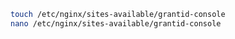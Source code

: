 ﻿```sh
touch /etc/nginx/sites-available/grantid-console
nano /etc/nginx/sites-available/grantid-console
```

